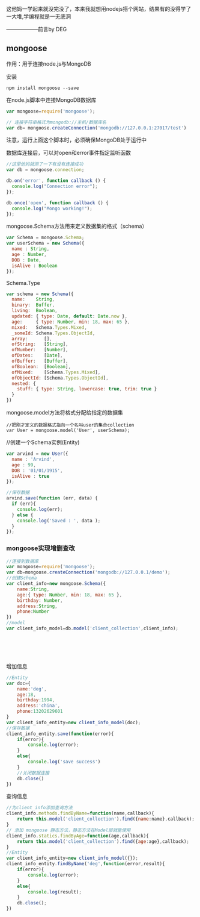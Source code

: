 这他妈一学起来就没完没了，本来我就想用nodejs搭个网站，结果有的没得学了一大堆,学编程就是一无底洞

——————前言by DEG

<h2>mongoose</h2>

作用：用于连接node.js与MongoDB

安装
```
npm install mongoose --save
```

在node.js脚本中连接MongoDB数据库

```js
var mongoose=require('mongoose');

// 连接字符串格式为mongodb://主机/数据库名
var db= mongoose.createConnection('mongodb://127.0.0.1:27017/test')
```
注意，运行上面这个脚本时，必须确保MongoDB处于运行中

数据库连接后，可以对open和error事件指定监听函数

```js
//这里他妈就测了一下有没有连接成功
var db = mongoose.connection;

db.on('error', function callback () {
  console.log("Connection error");
});

db.once('open', function callback () {
  console.log("Mongo working!");
});
```
mongoose.Schema方法用来定义数据集的格式（schema）
```js
var Schema = mongoose.Schema;
var userSchema = new Schema({
  name : String,
  age : Number,
  DOB : Date,
  isAlive : Boolean
});
```
Schema.Type
```js
var schema = new Schema({
  name:    String,
  binary:  Buffer,
  living:  Boolean,
  updated: { type: Date, default: Date.now },
  age:     { type: Number, min: 18, max: 65 },
  mixed:   Schema.Types.Mixed,
  _someId: Schema.Types.ObjectId,
  array:      [],
  ofString:   [String],
  ofNumber:   [Number],
  ofDates:    [Date],
  ofBuffer:   [Buffer],
  ofBoolean:  [Boolean],
  ofMixed:    [Schema.Types.Mixed],
  ofObjectId: [Schema.Types.ObjectId],
  nested: {
    stuff: { type: String, lowercase: true, trim: true }
  }
})

```
mongoose.model方法将格式分配给指定的数据集
```
//把刚才定义的数据格式指向一个名叫user的集合collection
var User = mongoose.model('User', userSchema);
```
//创建一个Schema实例(Entity)
```js
var arvind = new User({
  name : 'Arvind',
  age : 99,
  DOB : '01/01/1915',
  isAlive : true
});

//保存数据
arvind.save(function (err, data) {
  if (err){
    console.log(err);
  } else {
    console.log('Saved : ', data );
  }
});

```
<h3>mongoose实现增删查改</h3>

```js
//连接到数据库
var mongoose=require('mongoose');
var db=mongoose.createConnection('mongodb://127.0.0.1/demo');
//创建Schema
var client_info=new mongoose.Schema({
	name:String,
	age:{ type: Number, min: 18, max: 65 },
	birthday: Number,
	address:String,
	phone:Number
})
//model
var client_info_model=db.model('client_collection',client_info);
```
<br><br><br><br>
增加信息
```js
//Entity
var doc={
	name:'deg',
	age:18,
	birthday:1994,
	address:'china',
	phone:13202629601
}
var client_info_entity=new client_info_model(doc);
//保存数据
client_info_entity.save(function(error){
	if(error){
		console.log(error);
	}
	else{
		console.log('save success')
	}
	//关闭数据连接
	db.close()
})
```
查询信息
```js
//为client_info添加查询方法
client_info.methods.findByName=function(name,callback){
	return this.model('client_collection').find({name:name},callback);
}
// 添加 mongoose 静态方法，静态方法在Model层就能使用
client_info.statics.findByAge=function(age,callback){
	return this.model('client_collection').find({age:age},callback);
}
//Entity
var client_info_entity=new client_info_model({});
client_info_entity.findByName('deg',function(error,result){
	if(error){
		console.log(error);
	}
	else{
		console.log(result);
	}
	db.close();
})
```

















